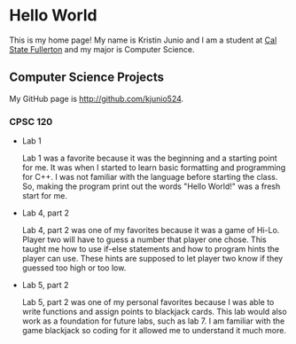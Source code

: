 # Hello World

This is my home page! My name is Kristin Junio and I am a student at [Cal State Fullerton](http://www.fullerton.edu/) and my major is Computer Science.

## Computer Science Projects

My GitHub page is http://github.com/kjunio524.

### CPSC 120

* Lab 1

    Lab 1 was a favorite because it was the beginning and a starting point for me. It was when I started to learn basic formatting and programming for C++. I was not familiar with the language before starting the class. So, making the program print out the words "Hello World!" was a fresh start for me.

* Lab 4, part 2

    Lab 4, part 2 was one of my favorites because it was a game of Hi-Lo. Player two will have to guess a number that player one chose. This taught me how to use if-else statements and how to program hints the player can use. These hints are supposed to let player two know if they guessed too high or too low.

* Lab 5, part 2

    Lab 5, part 2 was one of my personal favorites because I was able to write functions and assign points to blackjack cards. This lab would also work as a foundation for future labs, such as lab 7. I am familiar with the game blackjack so coding for it allowed me to understand it much more.